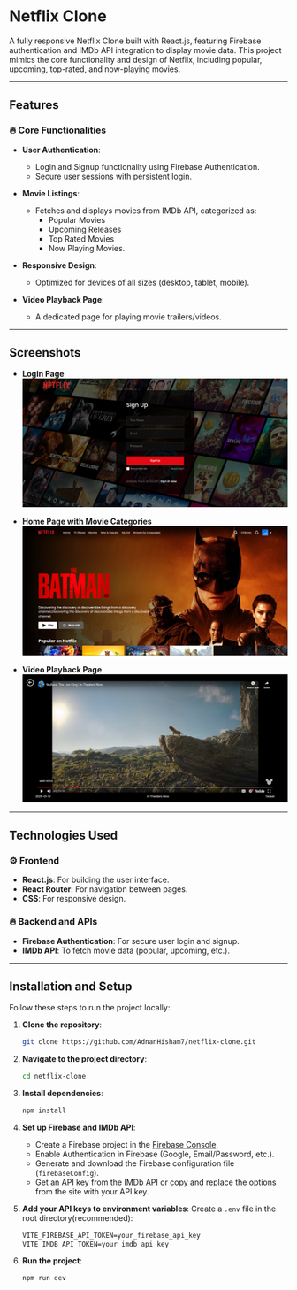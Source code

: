 # **Netflix Clone**

A fully responsive Netflix Clone built with React.js, featuring Firebase authentication and IMDb API integration to display movie data. This project mimics the core functionality and design of Netflix, including popular, upcoming, top-rated, and now-playing movies.

---

## **Features**
### 🔥 Core Functionalities
- **User Authentication**:  
  - Login and Signup functionality using Firebase Authentication.  
  - Secure user sessions with persistent login.

- **Movie Listings**:
  - Fetches and displays movies from IMDb API, categorized as:
    - Popular Movies
    - Upcoming Releases
    - Top Rated Movies
    - Now Playing Movies.

- **Responsive Design**:
  - Optimized for devices of all sizes (desktop, tablet, mobile).

- **Video Playback Page**:
  - A dedicated page for playing movie trailers/videos.

---

## **Screenshots**

- **Login Page**  
  ![Login Page Screenshot](./public/screenshots/login-page.png)

- **Home Page with Movie Categories**  
  ![Home Page Screenshot](./public/screenshots/home-page.png)

- **Video Playback Page**  
  ![Video Page Screenshot](./public/screenshots/video-page.png)

---

## **Technologies Used**
### ⚙️ Frontend
- **React.js**: For building the user interface.  
- **React Router**: For navigation between pages.  
- **CSS**: For responsive design.

### 🔥 Backend and APIs
- **Firebase Authentication**: For secure user login and signup.  
- **IMDb API**: To fetch movie data (popular, upcoming, etc.).

---

## **Installation and Setup**
Follow these steps to run the project locally:

1. **Clone the repository**:
   ```bash
   git clone https://github.com/AdnanHisham7/netflix-clone.git
   ```

2. **Navigate to the project directory**:
   ```bash
   cd netflix-clone
   ```

3. **Install dependencies**:
   ```bash
   npm install
   ```

4. **Set up Firebase and IMDb API**:
   - Create a Firebase project in the [Firebase Console](https://console.firebase.google.com/).
   - Enable Authentication in Firebase (Google, Email/Password, etc.).
   - Generate and download the Firebase configuration file (`firebaseConfig`).
   - Get an API key from the [IMDb API](https://developer.themoviedb.org/) or copy and replace the options from the site with your API key.

5. **Add your API keys to environment variables**:
   Create a `.env` file in the root directory(recommended):
   ```env
   VITE_FIREBASE_API_TOKEN=your_firebase_api_key
   VITE_IMDB_API_TOKEN=your_imdb_api_key
   ```

6. **Run the project**:
   ```bash
   npm run dev
   ```
